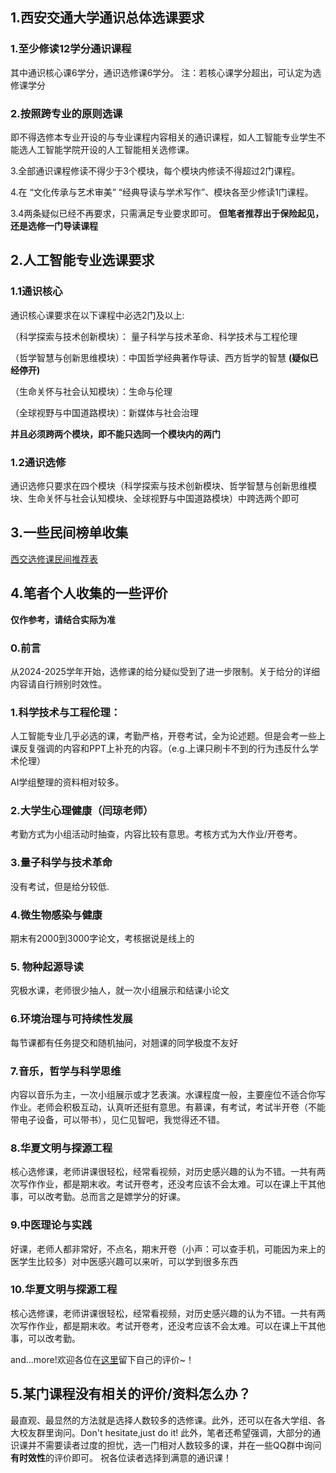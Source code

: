 ## 1.西安交通大学通识总体选课要求

### 1.至少修读**12学分**通识课程
其中通识核心课6学分，通识选修课6学分。
注：若核心课学分超出，可认定为选修课学分
### 2.按照跨专业的原则选课
即不得选修本专业开设的与专业课程内容相关的通识课程，如人工智能专业学生不能选人工智能学院开设的人工智能相关选修课。

3.全部通识课程修读不得少于3个模块，每个模块内修读不得超过2门课程。

4.在 “文化传承与艺术审美” “经典导读与学术写作”、模块各至少修读1门课程。

3.4两条疑似已经不再要求，只需满足专业要求即可。
**但笔者推荐出于保险起见，还是选修一门导读课程**
## 2.人工智能专业选课要求
### 1.1通识核心
通识核心课要求在以下课程中必选2门及以上:

（科学探索与技术创新模块）：
量子科学与技术革命、科学技术与工程伦理

（哲学智慧与创新思维模块）：中国哲学经典著作导读、西方哲学的智慧 **(疑似已经停开)**

（生命关怀与社会认知模块）：生命与伦理

（全球视野与中国道路模块）：新媒体与社会治理

**并且必须跨两个模块，即不能只选同一个模块内的两门**
### 1.2通识选修
通识选修只要求在四个模块（科学探索与技术创新模块、哲学智慧与创新思维模块、生命关怀与社会认知模块、全球视野与中国道路模块）中跨选两个即可
## 3.一些民间榜单收集
[西交选修课民间推荐表](https://www.kdocs.cn/l/csz66VHlZ9NC)

## 4.笔者个人收集的一些评价
**仅作参考，请结合实际为准**
### 0.前言
从2024-2025学年开始，选修课的给分疑似受到了进一步限制。关于给分的详细内容请自行辨别时效性。
### 1.科学技术与工程伦理：
人工智能专业几乎必选的课，考勤严格，开卷考试，全为论述题。但是会考一些上课反复强调的内容和PPT上补充的内容。（e.g.上课只刷卡不到的行为违反什么学术伦理）

AI学组整理的资料相对较多。
### 2.大学生心理健康（闫琼老师）
考勤方式为小组活动时抽查，内容比较有意思。考核方式为大作业/开卷考。

### 3.量子科学与技术革命
没有考试，但是给分较低.

### 4.微生物感染与健康
期末有2000到3000字论文，考核据说是线上的
### 5. 物种起源导读
究极水课，老师很少抽人，就一次小组展示和结课小论文
### 6.环境治理与可持续性发展
每节课都有任务提交和随机抽问，对翘课的同学极度不友好
### 7.音乐，哲学与科学思维
内容以音乐为主，一次小组展示或才艺表演。水课程度一般，主要座位不适合你写作业。老师会积极互动，认真听还挺有意思。有慕课，有考试，考试半开卷（不能带电子设备，可以带书），见仁见智吧，我觉得还不错。
### 8.华夏文明与探源工程
核心选修课，老师讲课很轻松，经常看视频，对历史感兴趣的认为不错。一共有两次写作作业，都是期末收。考试开卷考，还没考应该不会太难。可以在课上干其他事，可以改考勤。总而言之是嫖学分的好课。
### 9.中医理论与实践
好课，老师人都非常好，不点名，期末开卷（小声：可以查手机，可能因为来上的医学生比较多）对中医感兴趣可以来听，可以学到很多东西
### 10.华夏文明与探源工程
核心选修课，老师讲课很轻松，经常看视频，对历史感兴趣的认为不错。一共有两次写作作业，都是期末收。考试开卷考，还没考应该不会太难。可以在课上干其他事，可以改考勤。

and...more!欢迎各位在[这里](https://www.wjx.cn/vm/t2x7FQp.aspx#)留下自己的评价~！

## 5.某门课程没有相关的评价/资料怎么办？
最直观、最显然的方法就是选择人数较多的选修课。此外，还可以在各大学组、各大校友群里询问。Don't hesitate,just do it!
此外，笔者还希望强调，大部分的通识课并不需要读者过度的担忧，选一门相对人数较多的课，并在一些QQ群中询问**有时效性**的评价即可。
祝各位读者选择到满意的通识课！